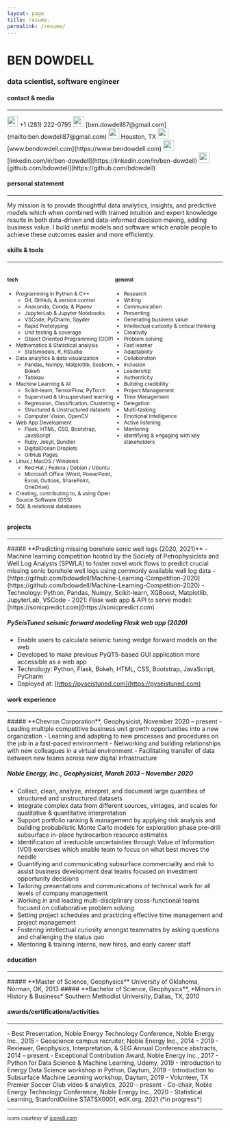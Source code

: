 ```yaml
---
layout: page
title: resume.
permalink: /resume/
---
```


<div class="resume-header"><h1><strong>BEN DOWDELL</strong> </h1></div>

<div class="resume-header"><h3> data scientist, software engineer </h3></div>

<div class="resume-section-header"><h4>contact & media</h4></div>
<hr class="resume-section-hr"/>
<img src="{{site.url}}/assets/img/icons8-iphone-30.png" width="25"/> +1 (281) 222-0795  
<img src="{{site.url}}/assets/img/icons8-gmail-30.png" width="25"/> [ben.dowdell87@gmail.com](mailto:ben.dowdell87@gmail.com)  
<img src="{{site.url}}/assets/img/icons8-address-30.png" width="25"/> Houston, TX  
<img src="{{site.url}}/assets/img/icons8-website-30.png" width="25"/> [www.bendowdell.com](https://www.bendowdell.com)  
<img src="{{site.url}}/assets/img/icons8-linkedin-30.png" width="25"/> [linkedin.com/in/ben-dowdell](https://linkedin.com/in/ben-dowdell)  
<img src="{{site.url}}/assets/img/icons8-github-30.png" width="25"/> [github.com/bdowdell](https://github.com/bdowdell)
<div class="resume-section-header"><h4> personal statement</h4></div>
<hr class="resume-section-hr"/>
My mission is to provide thoughtful data analytics, insights, and predictive models which when combined with trained intuition and expert knowledge results in both data-driven and data-informed decision making, adding business value. I build useful models and software which enable people to achieve these outcomes easier and more efficiently.
<div class="resume-section-header"><h4>skills & tools</h4></div>
<hr class="resume-section-hr"/>
<div class="row" style="display: flex;">
	<div class="col" style="flex: 50%;">
		<h4><small>tech</small></h4>
		<ul style="font-size: 12px;">
			<li>Programming in Python & C++
				<ul>
					<li>Git, GitHub, & version control</li>
					<li>Anaconda, Conda, & Pipenv</li>
					<li>JupyterLab & Jupyter Notebooks</li>
					<li>VSCode, PyCharm, Spyder</li>
					<li>Rapid Prototyping</li>
					<li>Unit testing & coverage</li>
					<li>Object Oriented Programming (OOP)</li>
				</ul>
			</li>
			<li>Mathematics & Statistical analysis
				<ul>
					<li>Statsmodels, R, RStudio</li>
				</ul>
			</li>
			<li>Data analytics & data visualization
				<ul>
					<li>Pandas, Numpy, Matplotlib, Seaborn, Bokeh</li>
					<li>Tableau</li>
				</ul>
			</li>
			<li>Machine Learning & AI
				<ul>
					<li>Scikit-learn, TensorFlow, PyTorch</li>
					<li>Supervised & Unsupervised learning</li>
					<li>Regression, Classification, Clustering</li>
					<li>Structured & Unstructured datasets</li>
					<li>Computer Vision, OpenCV</li>
				</ul>
			</li>
			<li>Web App Development
				<ul>
					<li>Flask, HTML, CSS, Bootstrap, JavaScript</li>
					<li>Ruby, Jekyll, Bundler</li>
					<li>DigitalOcean Droplets</li>
					<li>GitHub Pages</li>
				</ul>
			</li>
			<li>Linux / MacOS / Windows
				<ul>
					<li>Red Hat / Fedora / Debian / Ubuntu</li>
					<li>Microsoft Office (Word, PowerPoint, Excel, Outlook, SharePoint, OneDrive)</li>
				</ul>
			</li>
			<li>Creating, contributing to, & using Open Source Software (OSS)</li>
			<li>SQL & relational databases</li>
		</ul>
	</div>
	<div class="col" style="flex: 50%;">
		<h4><small>general</small></h4>
		<ul style="font-size: 12px;">
			<li>Research</li>
			<li>Writing</li>
			<li>Communication</li>
			<li>Presenting</li>
			<li>Generating business value</li>
			<li>Intellectual curiosity & critical thinking</li>
			<li>Creativity</li>
			<li>Problem solving</li>
			<li>Fast learner</li>
			<li>Adaptability</li>
			<li>Collaboration</li>
			<li>Inclusion</li>
			<li>Leadership</li>
			<li>Authenticity</li>
			<li>Building credibility</li>
			<li>Project Management</li>
			<li>Time Management</li>
			<li>Delegation</li>
			<li>Multi-tasking</li>
			<li>Emotional Intelligence</li>
			<li>Active listening</li>
			<li>Mentoring</li>
			<li>Identifying & engaging with key stakeholders</li>
		</ul>
	</div>
</div>
<div class="resume-section-header"><h4>projects</h4></div>
<hr class="resume-section-hr"/>
##### **Predicting missing borehole sonic well logs (2020, 2021)**
- Machine learning competition hosted by the Society of Petrophysicists and Well Log Analysts (SPWLA) to foster novel work flows to predict crucial missing sonic borehole well logs using commonly available well log data
- [https://github.com/bdowdell/Machine-Learning-Competition-2020](https://github.com/bdowdell/Machine-Learning-Competition-2020)
- Technology: Python, Pandas, Numpy, Scikit-learn, XGBoost, Matplotlib, JupyterLab, VSCode
- 2021: Flask web app & API to serve model: [https://sonicpredict.com](https://sonicpredict.com)

##### **PySeisTuned seismic forward modeling Flask web app (2020)**
- Enable users to calculate seismic tuning wedge forward models on the web
- Developed to make previous PyQT5-based GUI application more accessible as a web app
- Technology: Python, Flask, Bokeh, HTML, CSS, Bootstrap, JavaScript, PyCharm
- Deployed at: [https://pyseistuned.com](https://pyseistuned.com)
<div class="resume-section-header"><h4>work experience</h4></div>
<hr class="resume-section-hr"/>
##### **Chevron Corporation**, Geophysicist, November 2020 – present
- Leading multiple competitive business unit growth opportunities into a new organization
- Learning and adapting to new processes and procedures on the job in a fast-paced environment
- Networking and building relationships with new colleagues in a virtual environment
- Facilitating transfer of data between new teams across new digital infrastructure

##### **Noble Energy, Inc.**, Geophysicist, March 2013 – November 2020
- Collect, clean, analyze, interpret, and document large quantities of structured and unstructured datasets
- Integrate complex data from different sources, vintages, and scales for qualitative & quantitative interpretation
- Support portfolio ranking & management by applying risk analysis and building probabilistic Monte Carlo models for exploration phase pre-drill subsurface in-place hydrocarbon resource estimates
- Identification of irreducible uncertainties through Value of Information (VOI) exercises which enable team to focus on what best moves the needle
- Quantifying and communicating subsurface commerciality and risk to assist business development deal teams focused on investment opportunity decisions
- Tailoring presentations and communications of technical work for all levels of company management
- Working in and leading multi-disciplinary cross-functional teams focused on collaborative problem solving
- Setting project schedules and practicing effective time management and project management
- Fostering intellectual curiosity amongst teammates by asking questions and challenging the status quo
- Mentoring & training interns, new hires, and early career staff
<div class="resume-section-header"><h4>education</h4></div>
<hr class="resume-section-hr"/>
##### **Master of Science, Geophysics**
University of Oklahoma, Norman, OK, 2013  
##### **Bachelor of Science, Geophysics**, *Minors in History & Business*
Southern Methodist University, Dallas, TX, 2010
<div class="resume-section-header"><h4>awards/certifications/activities</h4></div>
<hr class="resume-section-hr"/>
- Best Presentation, Noble Energy Technology Conference, Noble Energy Inc., 2015
- Geoscience campus recruiter, Noble Energy Inc., 2014 – 2019
- Reviewer, Geophysics, Interpretation, & SEG Annual Conference abstracts, 2014 – present
- Exceptional Contribution Award, Noble Energy Inc., 2017
- Python for Data Science & Machine Learning, Udemy, 2019
- Introduction to Energy Data Science workshop in Python, Daytum, 2019
- Introduction to Subsurface Machine Learning workshop, Daytum, 2019
- Volunteer, TX Premier Soccer Club video & analytics, 2020 – present
- Co-chair, Noble Energy Technology Conference, Noble Energy Inc., 2020
- Statistical Learning, StanfordOnline STATSX0001, edX.org, 2021 (*in progress*)
<hr />
<small>icons courtesy of <a href="https://icons8.com">icons8.com</a></small>
